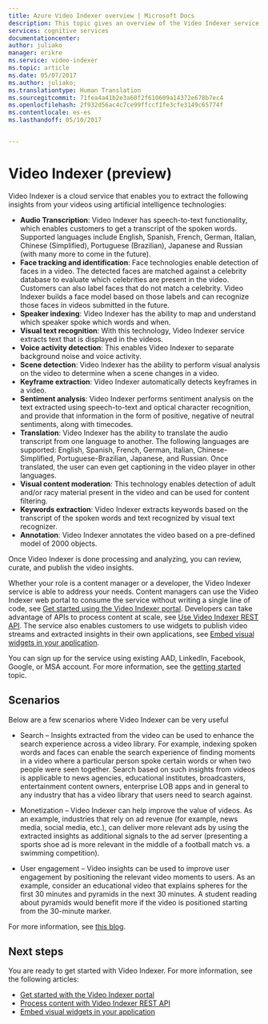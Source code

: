 ```yaml
---
title: Azure Video Indexer overview | Microsoft Docs
description: This topic gives an overview of the Video Indexer service.
services: cognitive services
documentationcenter: 
author: juliako
manager: erikre
ms.service: video-indexer
ms.topic: article
ms.date: 05/07/2017
ms.author: juliako;
ms.translationtype: Human Translation
ms.sourcegitcommit: 71fea4a41b2e3a60f2f610609a14372e678b7ec4
ms.openlocfilehash: 2f932d56ac4c7ce99ffccf1fe3cfe3149c65774f
ms.contentlocale: es-es
ms.lasthandoff: 05/10/2017


---
```

# <a name="video-indexer-preview"></a>Video Indexer (preview)

Video Indexer is a cloud service that enables you to extract the following insights from your videos using artificial intelligence technologies:

- **Audio Transcription**: Video Indexer has speech-to-text functionality, which enables customers to get a transcript of the spoken words. Supported languages include English, Spanish, French, German, Italian, Chinese (Simplified), Portuguese (Brazilian), Japanese and Russian (with many more to come in the future). 
- **Face tracking and identification**: Face technologies enable detection of faces in a video. The detected faces are matched against a celebrity database to evaluate which celebrities are present in the video. Customers can also label faces that do not match a celebrity. Video Indexer builds a face model based on those labels and can recognize those faces in videos submitted in the future.
- **Speaker indexing**: Video Indexer has the ability to map and understand which speaker spoke which words and when.
- **Visual text recognition**: With this technology, Video Indexer service extracts text that is displayed in the videos.  
- **Voice activity detection**: This enables Video Indexer to separate background noise and voice activity. 
- **Scene detection**: Video Indexer has the ability to perform visual analysis on the video to determine when a scene changes in a video.
- **Keyframe extraction**: Video Indexer automatically detects keyframes in a video. 
- **Sentiment analysis**: Video Indexer performs sentiment analysis on the text extracted using speech-to-text and optical character recognition, and provide that information in the form of positive, negative of neutral sentiments, along with timecodes.
- **Translation**: Video Indexer has the ability to translate the audio transcript from one language to another. The following languages are supported: English, Spanish, French, German, Italian, Chinese-Simplified, Portuguese-Brazilian, Japanese, and Russian. Once translated, the user can even get captioning in the video player in other languages.
- **Visual content moderation**: This technology enables detection of adult and/or racy material present in the video and can be used for content filtering. 
- **Keywords extraction**: Video Indexer extracts keywords based on the transcript of the spoken words and text recognized by visual text recognizer.
- **Annotation**: Video Indexer annotates the video based on a pre-defined model of 2000 objects.

Once Video Indexer is done processing and analyzing, you can review, curate, and publish the video insights.

Whether your role is a content manager or a developer, the Video Indexer service is able to address your needs. Content managers can use the Video Indexer web portal to consume the service without writing a single line of code, see [Get started using the Video Indexer portal](video-indexer-get-started.md). Developers can take advantage of APIs to process content at scale, see [Use Video Indexer REST API](video-indexer-use-apis.md). The service also enables customers to use widgets to publish video streams and extracted insights in their own applications, see [Embed visual widgets in your application](video-indexer-embed-widgets.md).

You can sign up for the service using existing AAD, LinkedIn, Facebook, Google, or MSA account. For more information, see the [getting started](video-indexer-get-started.md) topic.

## <a name="scenarios"></a>Scenarios

Below are a few scenarios where Video Indexer can be very useful

* Search – Insights extracted from the video can be used to enhance the search experience across a video library. For example, indexing spoken words and faces can enable the search experience of finding moments in a video where a particular person spoke certain words or when two people were seen together. Search based on such insights from videos is applicable to news agencies, educational institutes, broadcasters, entertainment content owners, enterprise LOB apps and in general to any industry that has a video library that users need to search against.

* Monetization – Video Indexer can help improve the value of videos. As an example, industries that rely on ad revenue (for example, news media, social media, etc.), can deliver more relevant ads by using the extracted insights as additional signals to the ad server (presenting a sports shoe ad is more relevant in the middle of a football match vs. a swimming competition).

* User engagement – Video insights can be used to improve user engagement by positioning the relevant video moments to users. As an example, consider an educational video that explains spheres for the first 30 minutes and pyramids in the next 30 minutes. A student reading about pyramids would benefit more if the video is positioned starting from the 30-minute marker.

For more information, see [this blog](http://aka.ms/videoindexerblog).

## <a name="next-steps"></a>Next steps

You are ready to get started with Video Indexer. For more information, see the following articles:

- [Get started with the Video Indexer portal](video-indexer-get-started.md)
- [Process content with Video Indexer REST API](video-indexer-use-apis.md)
- [Embed visual widgets in your application](video-indexer-embed-widgets.md)

 

